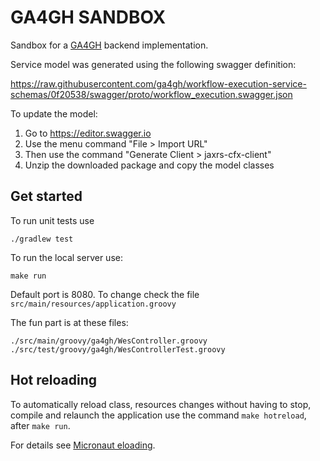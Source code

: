 # GA4GH SANDBOX

Sandbox for a [GA4GH](https://github.com/ga4gh/workflow-execution-service-schemas/) backend implementation.

Service model was generated using the following swagger definition:

https://raw.githubusercontent.com/ga4gh/workflow-execution-service-schemas/0f20538/swagger/proto/workflow_execution.swagger.json

To update the model:
1) Go to https://editor.swagger.io
2) Use the menu command "File > Import URL"
3) Then use the command "Generate Client > jaxrs-cfx-client"
4) Unzip the downloaded package and copy the model classes


## Get started

To run unit tests use

```
./gradlew test
```

To run the local server use:

```
make run
```

Default port is 8080. To change check the file `src/main/resources/application.groovy`


The fun part is at these files:

```
./src/main/groovy/ga4gh/WesController.groovy
./src/test/groovy/ga4gh/WesControllerTest.groovy
```


## Hot reloading

To automatically reload class, resources changes without having to stop, compile and relaunch
the application use the command `make hotreload`, after `make run`.

For details see [Micronaut eloading](https://docs.micronaut.io/latest/guide/index.html#reloading).
